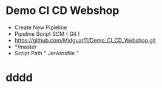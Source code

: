 # Demo CI CD Webshop

- Create New Pipleline 
- Pipeline Script SCM ( Git )
- https://github.com/Midguar11/Demo_CI_CD_Webshop.git
- */master
- Script Path " Jenkinsfile "

# dddd

